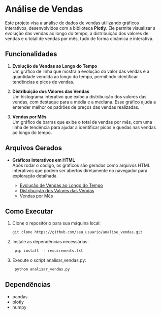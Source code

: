 # Análise de Vendas

Este projeto visa a análise de dados de vendas utilizando gráficos interativos, desenvolvidos com a biblioteca **Plotly**. Ele permite visualizar a evolução das vendas ao longo do tempo, a distribuição dos valores de vendas e o total de vendas por mês, tudo de forma dinâmica e interativa.

## Funcionalidades

1. **Evolução de Vendas ao Longo do Tempo**  
   Um gráfico de linha que mostra a evolução do valor das vendas e a quantidade vendida ao longo do tempo, permitindo identificar tendências e picos de vendas.

2. **Distribuição dos Valores das Vendas**  
   Um histograma interativo que exibe a distribuição dos valores das vendas, com destaque para a média e a mediana. Esse gráfico ajuda a entender melhor os padrões de preços das vendas realizadas.

3. **Vendas por Mês**  
   Um gráfico de barras que exibe o total de vendas por mês, com uma linha de tendência para ajudar a identificar picos e quedas nas vendas ao longo do tempo.

## Arquivos Gerados

- **Gráficos Interativos em HTML**  
  Após rodar o código, os gráficos são gerados como arquivos HTML interativos que podem ser abertos diretamente no navegador para exploração detalhada.

  - [Evolução de Vendas ao Longo do Tempo](graficos_interativos/evolucao_vendas_interativo.html)
  - [Distribuição dos Valores das Vendas](graficos_interativos/distribuicao_valores_interativo.html)
  - [Vendas por Mês](graficos_interativos/vendas_por_mes_interativo.html)

## Como Executar

1. Clone o repositório para sua máquina local:
   ```bash
   git clone https://github.com/seu_usuario/analise_vendas.git


2. Instale as dependências necessárias:
   ```bash
    pip install -r requirements.txt

3. Execute o script analisar_vendas.py:
   ```bash
    python analisar_vendas.py

## Dependências
  - pandas
  - plotly
  - numpy
